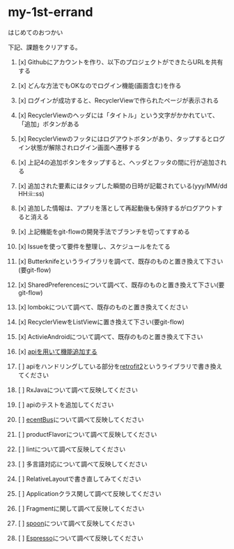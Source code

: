 # my-1st-errand
はじめてのおつかい

下記、課題をクリアする。

1. [x] Githubにアカウントを作り、以下のプロジェクトができたらURLを共有する

2. [x] どんな方法でもOKなのでログイン機能(画面含む)を作る

3. [x] ログインが成功すると、RecyclerViewで作られたページが表示される

4. [x] RecyclerViewのヘッダには「タイトル」という文字がかかれていて、「追加」ボタンがある

5. [x] RecyclerViewのフッタにはログアウトボタンがあり、タップするとログイン状態が解除されログイン画面へ遷移する

6. [x] 上記4の追加ボタンをタップすると、ヘッダとフッタの間に行が追加される

7. [x] 追加された要素にはタップした瞬間の日時が記載されている(yyy/MM/dd HH:ii::ss)

8. [x] 追加した情報は、アプリを落として再起動後も保持するがログアウトすると消える

9. [x] 上記機能をgit-flowの開発手法でブランチを切ってすすめる

10. [x] Issueを使って要件を整理し、スケジュールをたてる

11. [x] Butterknifeというライブラリを調べて、既存のものと置き換えて下さい(要git-flow)

12. [x] SharedPreferencesについて調べて、既存のものと置き換えて下さい(要git-flow)

13. [x] lombokについて調べて、既存のものと置き換えてください

14. [x] RecyclerViewをListViewに置き換えて下さい(要git-flow)

15. [x] ActivieAndroidについて調べて、既存のものと置き換えて下さい

16. [x] [apiを用いて機能追加する](https://github.com/opdsk/my-1st-errand/issues/11)

17. [ ] apiをハンドリングしている部分を[retrofit2](https://github.com/square/retrofit)というライブラリで書き換えてください

18. [ ] RxJavaについて調べて反映してください

19. [ ] apiのテストを追加してください

20. [ ] [ecentBus](https://github.com/greenrobot/EventBus)について調べて反映してください

21. [ ] productFlavorについて調べて反映してください

22. [ ] lintについて調べて反映してください

23. [ ] 多言語対応について調べて反映してください

24. [ ] RelativeLayoutで書き直してみてください

25. [ ] Applicationクラス関して調べて反映してください

26. [ ] Fragmentに関して調べて反映してください

27. [ ] [spoon](http://square.github.io/spoon/)について調べて反映してください

28. [ ] [Espresso](https://google.github.io/android-testing-support-library/docs/espresso/)について調べて反映してください


